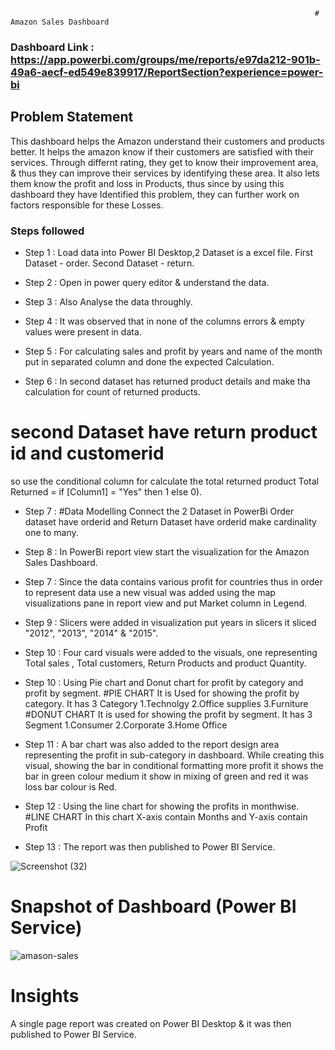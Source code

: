 

                                                                        # Amazon Sales Dashboard

### Dashboard Link : https://app.powerbi.com/groups/me/reports/e97da212-901b-49a6-aecf-ed549e839917/ReportSection?experience=power-bi

## Problem Statement

This dashboard helps the Amazon understand their customers and products better. It helps the amazon know if their customers are satisfied with their services. Through differnt rating, they get to know their improvement area, & thus they can improve their services by identifying these area. It also lets them know the profit and loss in Products, thus since by using this dashboard they have Identified this problem, they can further work on factors responsible for these Losses.





### Steps followed 

- Step 1  : Load data into Power BI Desktop,2 Dataset is a excel file.
First Dataset - order.
Second Dataset - return.

- Step 2  : Open in  power query editor & understand the data.

- Step 3  : Also Analyse the data throughly.

- Step 4  : It was observed that in none of the columns errors & empty values were present in data.

- Step 5  : For calculating sales and profit by years and name of the month put in separated column and done the expected Calculation. 

- Step 6  : In second dataset has returned product details and make tha calculation for count of returned products.

# second Dataset have return product id and customerid
so use the conditional column  for calculate the total returned product
Total Returned = if [Column1] = "Yes" then 1 else 0).

- Step 7  : #Data Modelling 
                Connect the 2 Dataset in PowerBi
                Order dataset have orderid and Return Dataset have orderid make cardinality one to many.
                

- Step 8  : In PowerBi report view start the visualization for the Amazon Sales Dashboard.

- Step 7  : Since the data contains various profit for countries thus in order to represent data use a new visual was added using the map visualizations pane in report view and put Market column in Legend.


- Step 9  : Slicers were added in visualization put years in slicers it sliced "2012", "2013", "2014" & "2015".

- Step 10  : Four card visuals were added to the visuals, one representing Total sales , Total customers, Return Products and product Quantity.


- Step 10 : Using Pie chart and Donut chart for profit by category and profit by segment. 
#PIE CHART
       It is Used for showing the profit by category.
       It has 3 Category 1.Technolgy 2.Office supplies 3.Furniture
#DONUT CHART
       It is used for showing the profit by segment.
       It has 3 Segment 1.Consumer  2.Corporate 3.Home Office
       
          
- Step 11 : A bar chart was also added to the report design area representing the profit in sub-category in dashboard. While creating this visual, showing the bar in conditional formatting more profit it shows the bar in green colour medium it show in mixing of green and red it was loss bar colour is Red. 


- Step 12 : Using the line chart for showing the profits in monthwise.
#LINE CHART
In this chart X-axis contain Months and Y-axis contain Profit


- Step 13 : The report was then published to Power BI Service.
 
![Screenshot (32)](https://github.com/rameshkrishnan03/Amazon-sales-project/assets/70803627/6b3d537d-7a11-4005-816b-e396b738e991) 


# Snapshot of Dashboard (Power BI Service)

![amason-sales](https://github.com/rameshkrishnan03/Amazon-sales-project/assets/70803627/e28efdc6-c632-4e22-96b0-f8cfd4b1e718)

 

# Insights

A single page report was created on Power BI Desktop & it was then published to Power BI Service.


